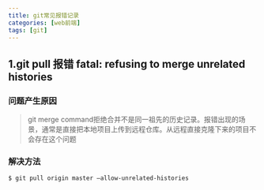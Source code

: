 ```yaml
---
title: git常见报错记录
categories: [web前端]
tags: [git]
---
```


## 1.git pull 报错 fatal: refusing to merge unrelated histories

### 问题产生原因
> git merge command拒绝合并不是同一祖先的历史记录。报错出现的场景，通常是直接把本地项目上传到远程仓库。从远程直接克隆下来的项目不会存在这个问题

### 解决方法
```
$ git pull origin master –allow-unrelated-histories
```

<!--more-->